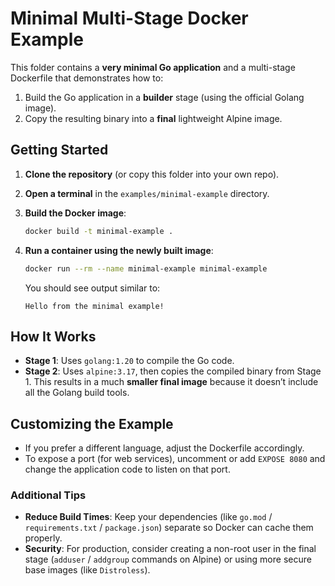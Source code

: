 # Minimal Multi-Stage Docker Example

This folder contains a **very minimal Go application** and a multi-stage Dockerfile that demonstrates how to:

1. Build the Go application in a **builder** stage (using the official Golang image).
2. Copy the resulting binary into a **final** lightweight Alpine image.

## Getting Started

1. **Clone the repository** (or copy this folder into your own repo).

2. **Open a terminal** in the `examples/minimal-example` directory.

3. **Build the Docker image**:
    ```bash
    docker build -t minimal-example .
    ```

4. **Run a container using the newly built image**:
    ```bash
    docker run --rm --name minimal-example minimal-example
    ```
    You should see output similar to:
    ```
    Hello from the minimal example!
    ```

## How It Works

- **Stage 1**: Uses `golang:1.20` to compile the Go code.
- **Stage 2**: Uses `alpine:3.17`, then copies the compiled binary from Stage 1. This results in a much **smaller final image** because it doesn’t include all the Golang build tools.

## Customizing the Example

- If you prefer a different language, adjust the Dockerfile accordingly.
- To expose a port (for web services), uncomment or add `EXPOSE 8080` and change the application code to listen on that port.

### Additional Tips

- **Reduce Build Times**: Keep your dependencies (like `go.mod` / `requirements.txt` / `package.json`) separate so Docker can cache them properly.
- **Security**: For production, consider creating a non-root user in the final stage (`adduser` / `addgroup` commands on Alpine) or using more secure base images (like `Distroless`).
